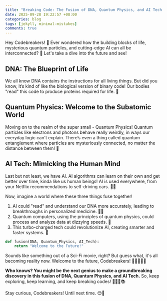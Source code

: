 ```yaml
---
title: "Breaking Code: The Fusion of DNA, Quantum Physics, and AI Tech!"
date: 2025-09-28 19:22:57 +08:00
categories: blog
tags: [jekyll, minimal-mistakes]
comments: true
---
```


Hey Codebreakers! 👋 Ever wondered how the building blocks of life, mysterious quantum particles, and cutting-edge AI can all be interconnected? 🧐 Let's take a dive into the future and see!

## DNA: The Blueprint of Life

We all know DNA contains the instructions for all living things. But did you know, it’s kind of like the biological version of binary code! Our bodies "read" this code to produce proteins required for life. 🧬

## Quantum Physics: Welcome to the Subatomic World

Moving on to the realm of the super small - Quantum Physics! Quantum particles like electrons and photons behave really weirdly, in ways our everyday logic can't explain. There’s even a thing called quantum entanglement where particles are mysteriously connected, no matter the distance between them! 🌌

## AI Tech: Mimicking the Human Mind

Last but not least, we have AI. AI algorithms can learn on their own and get better over time, kinda like us human beings! AI is used everywhere, from your Netflix recommendations to self-driving cars. 🚗💨

Now, imagine a world where these three things fuse together!

1. AI could "read" and understand our DNA more accurately, leading to breakthroughs in personalized medicine. 🏥💊
2. Quantum computers, using the principles of quantum physics, could process and analyze data at dizzying speeds. 🚀
3. This turbo-charged tech could revolutionize AI, creating smarter and faster systems. 🤖

```python
def fusion(DNA, Quantum_Physics, AI_Tech):
    return "Welcome to the Future!"
```
  
Sounds like something out of a Sci-Fi movie, right? But guess what, it's all becoming reality now. Welcome to the future, Codebreakers! 🚀👨‍🚀👩‍🚀

__Who knows? You might be the next genius to make a groundbreaking discovery in this fusion of DNA, Quantum Physics, and AI Tech.__ So, keep exploring, keep learning, and keep breaking codes! 🕵️‍♀️🔬📚 

Stay curious, Codebreakers! Until next time. 😊👋
